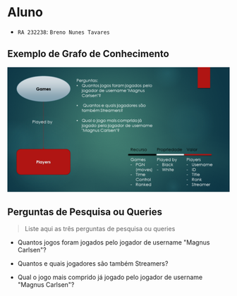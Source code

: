# Aluno
* `RA 232238`: `Breno Nunes Tavares`

## Exemplo de Grafo de Conhecimento
![Grafo de Conhecimento](images/grafo-de-conhecimento.png)

## Perguntas de Pesquisa ou Queries

> Liste aqui as três perguntas de pesquisa ou queries
* Quantos jogos foram jogados pelo jogador de username "Magnus Carlsen"?

* Quantos e quais jogadores são também Streamers?

* Qual o jogo mais comprido já jogado pelo jogador de username "Magnus Carlsen"?
